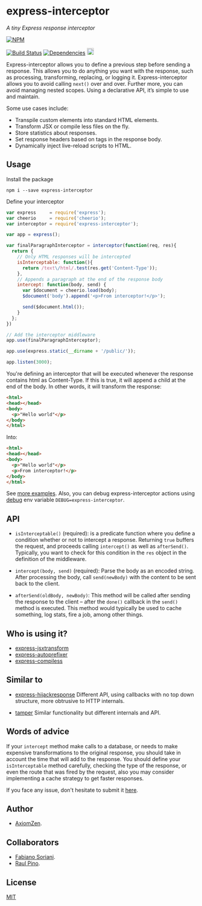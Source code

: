 # express-interceptor

_A tiny Express response interceptor_

[![NPM](https://nodei.co/npm/express-interceptor.png)](https://nodei.co/npm/express-interceptor/)

[![Build Status](https://travis-ci.org/axiomzen/express-interceptor.svg)](https://travis-ci.org/axiomzen/express-interceptor) [![Dependencies](https://david-dm.org/axiomzen/express-interceptor.png)](https://david-dm.org/axiomzen/express-interceptor.png)
<a href="https://zenhub.io"><img src="https://raw.githubusercontent.com/ZenHubIO/support/master/zenhub-badge.png" height="18px"></a>

Express-interceptor allows you to define a previous step before sending a response. This allows you to do anything you want with the response, such as processing, transforming, replacing, or logging it. Express-interceptor allows you to avoid calling `next()` over and over. Further more, you can avoid managing nested scopes. Using a declarative API, it’s simple to use and maintain.

Some use cases include:

- Transpile custom elements into standard HTML elements.
- Transform JSX or compile less files on the fly.
- Store statistics about responses.
- Set response headers based on tags in the response body.
- Dynamically inject live-reload scripts to HTML.

## Usage

Install the package


    npm i --save express-interceptor

Define your interceptor

```javascript
var express     = require('express');
var cheerio     = require('cheerio');
var interceptor = require('express-interceptor');

var app = express();

var finalParagraphInterceptor = interceptor(function(req, res){
  return {
    // Only HTML responses will be intercepted
    isInterceptable: function(){
      return /text\/html/.test(res.get('Content-Type'));
    },
    // Appends a paragraph at the end of the response body
    intercept: function(body, send) {
      var $document = cheerio.load(body);
      $document('body').append('<p>From interceptor!</p>');

      send($document.html());
    }
  };
})

// Add the interceptor middleware
app.use(finalParagraphInterceptor);

app.use(express.static(__dirname + '/public/'));

app.listen(3000);

```

You're defining an interceptor that will be executed whenever the response contains html as Content-Type. If this is true, it will append a child at the end of the body. In other words, it will transform the response:

```html
<html>
<head></head>
<body>
  <p>"Hello world"</p>
</body>
</html>
```

Into:

```html
<html>
<head></head>
<body>
  <p>"Hello world"</p>
  <p>From interceptor!</p>
</body>
</html>
```

See [more examples](https://github.com/axiomzen/express-interceptor/tree/master/examples). Also, you can debug express-interceptor actions using [debug](https://github.com/visionmedia/debug) env variable `DEBUG=express-interceptor`.

## API

* `isInterceptable()` (required): is a predicate function where you define a condition whether or not to intercept a response. Returning `true` buffers the request, and proceeds calling `intercept()` as well as `afterSend()`. Typically, you want to check for this condition in the `res` object in the definition of the middleware.

* `intercept(body, send)` (required): Parse the body as an encoded string. After processing the body, call `send(newBody)` with the content to be sent back to the client.

* `afterSend(oldBody, newBody)`: This method will be called after sending the response to the client – after the `done()` callback in the `send()` method is executed. This method would typically be used to cache something, log stats, fire a job, among other things.

## Who is using it?

* [express-jsxtransform](https://github.com/gustavnikolaj/express-jsxtransform)
* [express-autoprefixer](https://github.com/gustavnikolaj/express-autoprefixer)
* [express-compiless](https://github.com/papandreou/express-compiless)

## Similar to

- [express-hijackresponse](https://github.com/papandreou/express-hijackresponse)
Different API, using callbacks with no top down structure, more obtrusive to HTTP internals.

- [tamper](https://www.npmjs.com/package/tamper)
Similar functionality but different internals and API.

## Words of advice

If your `intercept` method make calls to a database, or needs to make expensive transformations to the original response, you should take in account the time that will add to the response. You should define your `isInterceptable` method carefully, checking the type of the response, or even the route that was fired by the request, also you may consider implementing a cache strategy to get faster responses.

If you face any issue, don't hesitate to submit it [here](https://github.com/axiomzen/express-interceptor/issues).

## Author

* [AxiomZen](https://www.axiomzen.co/).

## Collaborators

* [Fabiano Soriani](https://github.com/flockonus).
* [Raul Pino](https://github.com/p1nox).

## License

  [MIT](LICENSE)
